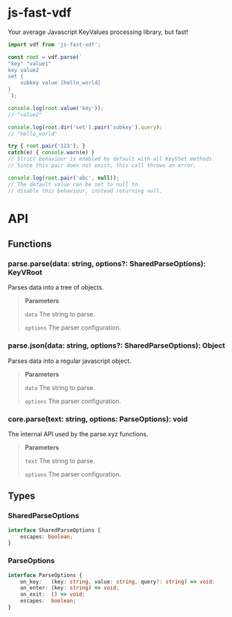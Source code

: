 # js-fast-vdf
Your average Javascript KeyValues processing library, but fast!

```ts
import vdf from 'js-fast-vdf';

const root = vdf.parse(`
"key" "value1"
key value2
set {
	subkey value [hello_world]
}
`);

console.log(root.value('key'));
// "value2"

console.log(root.dir('set').pair('subkey').query);
// "hello_world"

try { root.pair('123'); }
catch(e) { console.warn(e) }
// Strict behaviour is enabled by default with all KeyVSet methods.
// Since this pair does not exist, this call throws an error.

console.log(root.pair('abc', null));
// The default value can be set to null to
// disable this behaviour, instead returning null.
```


# API

## Functions
### parse.**parse**(data: string, options?: SharedParseOptions): KeyVRoot
Parses data into a tree of objects.

> **Parameters**
>
> `data` The string to parse.
>
> `options` The parser configuration.

### parse.**json**(data: string, options?: SharedParseOptions): Object
Parses data into a regular javascript object.

> **Parameters**
>
> `data` The string to parse.
>
> `options` The parser configuration.

### core.**parse**(text: string, options: ParseOptions): void
The internal API used by the parse.xyz functions.

> **Parameters**
>
> `text` The string to parse.
>
> `options` The parser configuration.

## Types

### SharedParseOptions
```ts
interface SharedParseOptions {
    escapes: boolean;
}
```

### ParseOptions
```ts
interface ParseOptions {
    on_key:   (key: string, value: string, query?: string) => void;
    on_enter: (key: string) => void;
    on_exit:  () => void;
	escapes:  boolean;
}
```